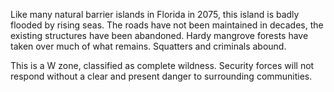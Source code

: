 Like many natural barrier islands in Florida in 2075, this island is badly flooded by rising seas. The roads have not been maintained in decades, the existing structures have been abandoned. Hardy mangrove forests have taken over much of what remains. Squatters and criminals abound.  
  
This is a W zone, classified as complete wildness. Security forces will not respond without a clear and present danger to surrounding communities.